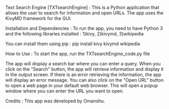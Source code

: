 Text Search Engine [TXTsearchEngine] :
This is a Python application that allows the user to search for information and open URLs. The app uses the KivyMD framework for the GUI.

Installation and Dependencies :
To run the app, you need to have Python 3 and the following libraries installed :
1)kivy,
2)kivymd,
3)wikipedia

You can install them using pip :
pip install kivy kivymd wikipedia

How to Use :
To start the app, run the TXTsearchEngine_code.py file

The app will display a search bar where you can enter a query. When you click on the "Search" button, the app will retrieve information and display it in the output screen. If there is an error retrieving the information, the app will display an error message.
You can also click on the "Open URL" button to open a web page in your default web browser. This will open a popup window where you can enter the URL you want to open.

Credits :
This app was developed by Omanshu.
